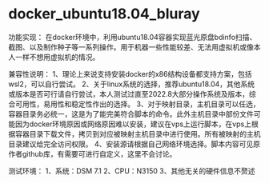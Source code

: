 # docker_ubuntu18.04_bluray

功能实现：
					在docker环境中，利用ubuntu18.04容器实现蓝光原盘bdinfo扫描、截图、以及制作种子等一系列操作。用于机器一些性能较差、无法用虚拟机或像本人一样不想用虚拟机的情况。

兼容性说明：
					1、理论上来说支持安装docker的x86结构设备都支持方案，包括wsl2，可以自行尝试。
					2、关于linux系统的选择，推荐ubuntu18.04，其他系统或版本是否可行请自行尝试，本人测试过直至2022.8大部分操作系统及版本，综合可用性，易用性和稳定性作出的选择。
					3、对于映射目录，主机目录可以任选，容器目录务必统一，这是为了能完美符合脚本的命令。此外主机目录中部份文件可能因为docker环境原因或网络原因难以安装，建议在vps上运行脚本，在vps上根据容器目录下载文件，拷贝到对应被映射主机目录中进行使用。所有被映射的主机目录建议给完全访问权限。
					4、安装源请根据自己网络环境选择。脚本内容可见原作者github库，有需要可进行自定义，这里不会讨论。

测试环境：
					1、系统：DSM 7.1
					2、CPU：N3150
					3、其他无关的硬件信息不赘述
					

